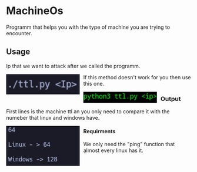 # MachineOs

Programm that helps you with the type of machine you are trying to encounter.

## Usage

Ip that we want to attack after we called the programm.

<p align="center">
<img src="ip.png"
	width="200"
	style="float: left; margin-right: 10px;" />
</p>

If this method doesn't work for you then use this one.

<p align="center">
<img src="ip2.png"
	width="200"
	style="float: left; margin-right: 10px;" />
</p>

### Output

First lines is the machine ttl an you only need to compare it with the numeber that linux and windows have.

<p align="center">
<img src="output.png"
	width="200"
	style="float: left; margin-right: 10px;" />
</p>



#### Requirments

We only need the "ping" function that almost every linux has it.

